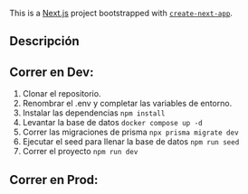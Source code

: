 This is a [Next.js](https://nextjs.org) project bootstrapped with [`create-next-app`](https://nextjs.org/docs/app/api-reference/cli/create-next-app).

## Descripción




## Correr en Dev:

1. Clonar el repositorio.
2. Renombrar el .env y completar las variables de entorno.
3. Instalar las dependencias ```npm install```
4. Levantar la base de datos ```docker compose up -d```
5. Correr las migraciones de prisma ```npx prisma migrate dev```
6. Ejecutar el seed para llenar la base de datos ```npm run seed```
7. Correr el proyecto ```npm run dev```

## Correr en Prod:


